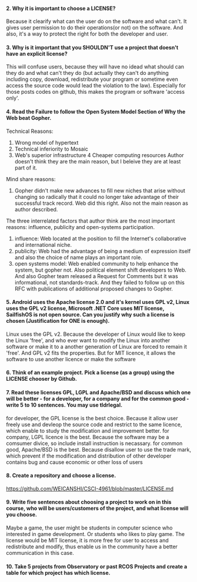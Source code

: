 
#### 2. Why it is important to choose a LICENSE?
Because it clearify what can the user do on the software and what can't. It gives user permission to do their operations(or not) on the software. And also, it's a way to protect the right for both the developer and user.

#### 3. Why is it important that you SHOULDN'T use a project that doesn't have an explicit license?
This will confuse users, because they will have no idead what should can they do and what can't they do (but actually they can't do anything including copy, download, redistribute your program or sometime even access the source code would lead the violation to the law). Especially for those posts codes on github, this makes the program or software 'access only'.

#### 4. Read the Failure to follow the Open System Model Section of Why the Web beat Gopher.

Technical Reasons:
1. Wrong model of hypertext
2. Technical inferiority to Mosaic
3. Web's superior infrastructure
4 Cheaper computing resources
Author doesn't think they are the main reason, but I beleive they are at least part of it.

Mind share reasons:
1. Gopher didn't make new advances to fill new niches that arise without changing so radically that it could no longer take advantage of their successful track record. Web did this right. Also not the main reason as author described.

The three interrelated factors that author think are the most important reasons: influence, publicity and open-systems participation.
1.  influence: Web located at the position to fill the Internet's collaborative and international niche.
2.  publicity: Web had the advantage of being a medium of expression itself and also the choice of name plays an important role.
3.  open systems model: Web enabled community to help enhance the system, but gopher not. Also political element shift developers to Web. And also Gopher team released a Request for Comments but it was informational, not standards-track. And they failed to follow up on this RFC with publications of additional proposed changes to Gopher.


#### 5. Android uses the Apache license 2.0 and it's kernel uses GPL v2, Linux uses the GPL v2 license, Microsoft .NET Core uses MIT license, SailfishOS is not open source. Can you justify why such a license is chosen (Justification for ONE is enough).

Linux uses the GPL v2. Because the developer of Linux would like to keep the Linux 'free', and who ever want to modify the Linux into another software or make it to a another generation of Linux are forced to remain it 'free'. And GPL v2 fits the properties. But for MIT licence, it allows the software to use another licence or make the software 

#### 6. Think of an example project. Pick a license (as a group) using the LICENSE chooser by Github.

#### 7. Read these licenses GPL, LGPL and Apache/BSD and discuss which one will be better - for a developer, for a company and for the common good - write 5 to 10 sentences. You may use tldrlegal.
for developer, the GPL license is the best choice. Because it allow user freely use and devleop the source code and restrict to the same licence, which enable to study the modification and improvement better.
for company, LGPL licence is the best. Because the software may be a comsumer divice, so include install instruction is necassary.
for common good, Apache/BSD is the best. Because disallow user to use the trade mark, which prevent if the modification and distribution of other developer contains bug and cause economic or other loss of users

#### 8. Create a repository and choose a license.
https://github.com/WEICANSHI/CSCI-4961/blob/master/LICENSE.md

#### 9. Write five sentences about choosing a project to work on in this course, who will be users/customers of the project, and what license will you choose.
Maybe a game, the user might be students in computer science who interested in game development. Or students who likes to play game. The license would be MIT license, it is more free for user to access and redistribute and modify, thus enable us in the community have a better communication in this case.

#### 10. Take 5 projects from Observatory or past RCOS Projects and create a table for which project has which license.
